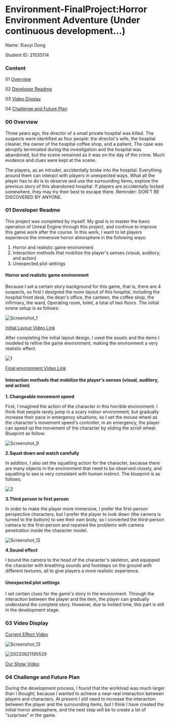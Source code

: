 # Environment-FinalProject:Horror Environment Adventure (Under continuous development...)

Name: Xiaoyi Dong

Student ID: 21035114

### Content

01 [Overview](#1)

02 [Developer Readme](#2)

03 [Video Display](#3)

04 [Challenge and Future Plan](#4)

### 00 Overview<a name="1"></a>

Three years ago, the director of a small private hospital was killed. The suspects were identified as four people: the director's wife, the hospital cleaner, the owner of the hospital coffee shop, and a patient. The case was abruptly terminated during the investigation and the hospital was abandoned, but the scene remained as it was on the day of the crime. Much evidence and clues were kept at the scene.

The players, as an intruder, accidentally broke into the hospital. Everything around them can interact with players in unexpected ways. What all the player has to do is to observe and use the surrounding items, explore the previous story of this abandoned hospital. If players are accidentally locked somewhere, they may try their best to escape there. Reminder: DON'T BE DISCOVERED BY ANYONE.

### 01 Developer Readme<a name="2"></a>

This project was completed by myself. My goal is to master the basic operation of Unreal Engine through this project, and continue to improve this game work after the course. In this work, I want to let players experience the immersive horror atmosphere in the following ways:

1. Horror and realistic game environment
2. Interaction methods that mobilize the player's senses (visual, auditory, and action)
3. Unexpected plot settings

#### Horror and realistic game environment

Because I set a certain story background for this game, that is, there are 4 suspects, so first I designed the room layout of this hospital, including the hospital front desk, the dean's office, the canteen, the coffee shop, the infirmary, the ward, Operating room, toilet, a total of two floors. The initial scene setup is as follows:

![Screenshot_1](https://user-images.githubusercontent.com/81423727/174865407-019a67cc-8bcd-4c0d-a442-547dae5efcc3.png)

[Initial Layout Video Link](https://www.youtube.com/watch?v=_aKa5pxfTho)

After completing the initial layout design, I used the assets and the items I modeled to refine the game environment, making the environment a very realistic effect.

![1](https://user-images.githubusercontent.com/81423727/174867460-e9c92767-3543-4085-8cd7-2b4b2b318d52.jpg)

[Final environment Video Link](https://www.youtube.com/watch?v=2ZkwiT8vbDg)


#### Interaction methods that mobilize the player's senses (visual, auditory, and action)

**1. Changeable movement speed**

First, I imagined the action of the character in this horrible environment. I think that people rarely jump in a scary indoor environment, but gradually increase their pace in emergency situations, so I set the mouse wheel as the character's movement speed's controller, in an emergency, the player can speed up the movement of the character by sliding the scroll wheel. Blueprint as follow:

![Screenshot_9](https://user-images.githubusercontent.com/81423727/174869293-5cf9f8be-a065-4265-89ea-2aed68061689.png)

**2.Squat down and watch carefully**

In addition, I also set the squatting action for the character, because there are many objects in the environment that need to be observed closely, and squatting to see is very consistent with human instinct. The blueprint is as follows:

![2](https://user-images.githubusercontent.com/81423727/174870309-9081b841-e659-4c05-af93-c7754e453928.jpg)

**3.Third person to first person**

In order to make the player more immersive, I prefer the first-person perspective characters, but I prefer the player to look down (the camera is turned to the bottom) to see their own body, so I converted the third-person camera to the first-person and repaired the problems with camera penetration inside the character model.

![Screenshot_12](https://user-images.githubusercontent.com/81423727/174871470-7c6bb7a4-c3c7-4c60-a754-c3fdac176e1e.png)

**4.Sound effect**

I bound the camera to the head of the character's skeleton, and equipped the character with breathing sounds and footsteps on the ground with different textures, all to give players a more realistic experience.


#### Unexpected plot settings

I set certain clues for the game's story in the environment. Through the interaction between the player and the item, the player can gradually understand the complete story. However, due to limited time, this part is still in the development stage.


### 03 Video Display<a name="3"></a>

[Current Effect Video](https://youtu.be/nMbk_nKKWv4)

![Screenshot_13](https://user-images.githubusercontent.com/81423727/174875033-d7e4ae6a-0534-4919-89c6-60477302c89f.png)

![20220621195529](https://user-images.githubusercontent.com/81423727/174876853-c4150fff-7fc9-4a45-9c86-767d4585c048.jpg)

[Our Show Video](https://www.youtube.com/watch?v=DtEthjvmckE)


### 04 Challenge and Future Plan<a name="4"></a>

During the development process, I found that the workload was much larger than I thought, because I wanted to achieve a near-real interaction between players and characters. At present I still need to increase the interaction between the player and the surrounding items, but I think I have created the initial horror atmosphere, and the next step will be to create a lot of "surprises" in the game.
